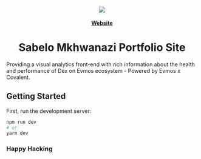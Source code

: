 

<h1 align="center">
   <b>
        <a href=""><img src="https://github.com/SabeloMkhwanzi/sabelo_portfolio/blob/main/public/logo.sabelo.png" /></a><br>
    </b>
</h1>


<p align="center">
    <a href=""><b>Website</b></a>
</p> 

<h1 align="center">
 Sabelo Mkhwanazi Portfolio Site 
</h1>

Providing a visual analytics front-end with rich information about the health and performance of Dex on Evmos ecosystem - Powered by Evmos x Covalent. 


## Getting Started

First, run the development server:

```bash
npm run dev
# or
yarn dev
```

### Happy Hacking
